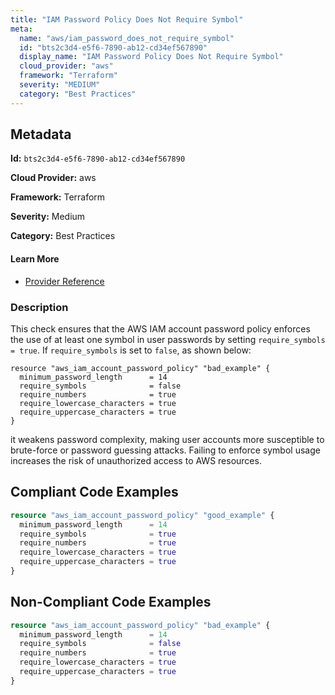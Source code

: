 ```yaml
---
title: "IAM Password Policy Does Not Require Symbol"
meta:
  name: "aws/iam_password_does_not_require_symbol"
  id: "bts2c3d4-e5f6-7890-ab12-cd34ef567890"
  display_name: "IAM Password Policy Does Not Require Symbol"
  cloud_provider: "aws"
  framework: "Terraform"
  severity: "MEDIUM"
  category: "Best Practices"
---
```

## Metadata

**Id:** `bts2c3d4-e5f6-7890-ab12-cd34ef567890`

**Cloud Provider:** aws

**Framework:** Terraform

**Severity:** Medium

**Category:** Best Practices

#### Learn More

 - [Provider Reference](https://registry.terraform.io/providers/hashicorp/aws/latest/docs/resources/iam_account_password_policy#require_symbols)

### Description

 This check ensures that the AWS IAM account password policy enforces the use of at least one symbol in user passwords by setting `require_symbols = true`. If `require_symbols` is set to `false`, as shown below:

```
resource "aws_iam_account_password_policy" "bad_example" {
  minimum_password_length      = 14
  require_symbols              = false
  require_numbers              = true
  require_lowercase_characters = true
  require_uppercase_characters = true
}
```

it weakens password complexity, making user accounts more susceptible to brute-force or password guessing attacks. Failing to enforce symbol usage increases the risk of unauthorized access to AWS resources.


## Compliant Code Examples
```terraform
resource "aws_iam_account_password_policy" "good_example" {
  minimum_password_length      = 14
  require_symbols              = true
  require_numbers              = true
  require_lowercase_characters = true
  require_uppercase_characters = true
}

```
## Non-Compliant Code Examples
```terraform
resource "aws_iam_account_password_policy" "bad_example" {
  minimum_password_length      = 14
  require_symbols              = false
  require_numbers              = true
  require_lowercase_characters = true
  require_uppercase_characters = true
}

```